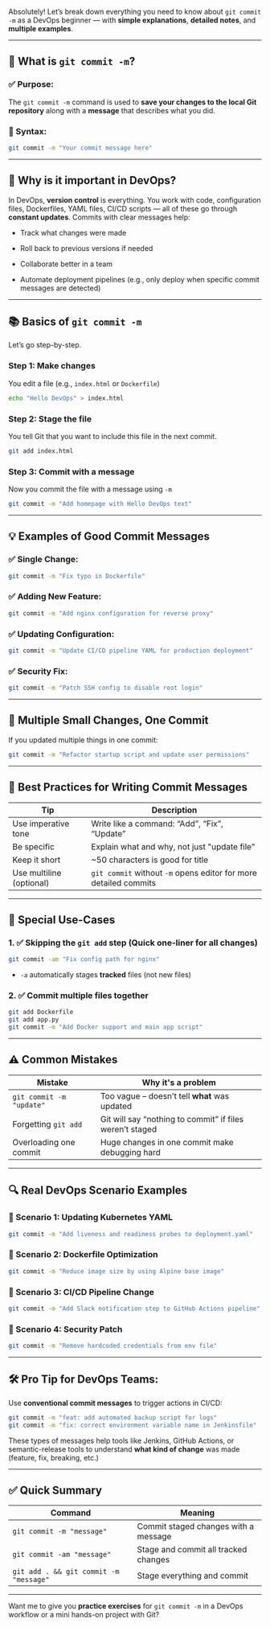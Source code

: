 Absolutely! Let’s break down everything you need to know about `git commit -m` as a DevOps beginner — with **simple explanations**, **detailed notes**, and **multiple examples**.

---

## 🔧 What is `git commit -m`?

### ✅ Purpose:

The `git commit -m` command is used to **save your changes to the local Git repository** along with a **message** that describes what you did.

### 🧠 Syntax:

```bash
git commit -m "Your commit message here"
```

---

## 🌟 Why is it important in DevOps?

In DevOps, **version control** is everything. You work with code, configuration files, Dockerfiles, YAML files, CI/CD scripts — all of these go through **constant updates**. Commits with clear messages help:

- Track what changes were made
    
- Roll back to previous versions if needed
    
- Collaborate better in a team
    
- Automate deployment pipelines (e.g., only deploy when specific commit messages are detected)
    

---

## 📚 Basics of `git commit -m`

Let’s go step-by-step.

### Step 1: Make changes

You edit a file (e.g., `index.html` or `Dockerfile`)

```bash
echo "Hello DevOps" > index.html
```

### Step 2: Stage the file

You tell Git that you want to include this file in the next commit.

```bash
git add index.html
```

### Step 3: Commit with a message

Now you commit the file with a message using `-m`

```bash
git commit -m "Add homepage with Hello DevOps text"
```

---

## 💡 Examples of Good Commit Messages

### ✅ Single Change:

```bash
git commit -m "Fix typo in Dockerfile"
```

### ✅ Adding New Feature:

```bash
git commit -m "Add nginx configuration for reverse proxy"
```

### ✅ Updating Configuration:

```bash
git commit -m "Update CI/CD pipeline YAML for production deployment"
```

### ✅ Security Fix:

```bash
git commit -m "Patch SSH config to disable root login"
```

---

## 🔁 Multiple Small Changes, One Commit

If you updated multiple things in one commit:

```bash
git commit -m "Refactor startup script and update user permissions"
```

---

## 📑 Best Practices for Writing Commit Messages

|Tip|Description|
|---|---|
|Use imperative tone|Write like a command: “Add”, “Fix”, “Update”|
|Be specific|Explain what and why, not just "update file"|
|Keep it short|~50 characters is good for title|
|Use multiline (optional)|`git commit` without `-m` opens editor for more detailed commits|

---

## 🧪 Special Use-Cases

### 1. ✅ Skipping the `git add` step (Quick one-liner for all changes)

```bash
git commit -am "Fix config path for nginx"
```

- `-a` automatically stages **tracked** files (not new files)
    

### 2. ✅ Commit multiple files together

```bash
git add Dockerfile
git add app.py
git commit -m "Add Docker support and main app script"
```

---

## ⚠️ Common Mistakes

|Mistake|Why it's a problem|
|---|---|
|`git commit -m "update"`|Too vague – doesn’t tell **what** was updated|
|Forgetting `git add`|Git will say “nothing to commit” if files weren’t staged|
|Overloading one commit|Huge changes in one commit make debugging hard|

---

## 🔍 Real DevOps Scenario Examples

### 💼 Scenario 1: Updating Kubernetes YAML

```bash
git commit -m "Add liveness and readiness probes to deployment.yaml"
```

### 🐳 Scenario 2: Dockerfile Optimization

```bash
git commit -m "Reduce image size by using Alpine base image"
```

### 🚀 Scenario 3: CI/CD Pipeline Change

```bash
git commit -m "Add Slack notification step to GitHub Actions pipeline"
```

### 🔐 Scenario 4: Security Patch

```bash
git commit -m "Remove hardcoded credentials from env file"
```

---

## 🛠 Pro Tip for DevOps Teams:

Use **conventional commit messages** to trigger actions in CI/CD:

```bash
git commit -m "feat: add automated backup script for logs"
git commit -m "fix: correct environment variable name in Jenkinsfile"
```

These types of messages help tools like Jenkins, GitHub Actions, or semantic-release tools to understand **what kind of change** was made (feature, fix, breaking, etc.)

---

## ✅ Quick Summary

|Command|Meaning|
|---|---|
|`git commit -m "message"`|Commit staged changes with a message|
|`git commit -am "message"`|Stage and commit all tracked changes|
|`git add . && git commit -m "message"`|Stage everything and commit|

---

Want me to give you **practice exercises** for `git commit -m` in a DevOps workflow or a mini hands-on project with Git?